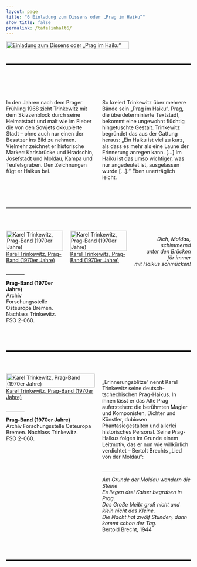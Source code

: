 ```yaml
---
layout: page
title: "6 Einladung zum Dissens oder „Prag im Haiku“"
show_title: false
permalink: /tafelinhalt6/
---
```


<div style="display: flex; align-items: flex-start; margin-bottom: 40px;">
  <a href="{{ 'img/Trinkewitz_Headlines/Trinkewitz_Headlines-6.jpg' | absolute_url }}">
    <img src="{{ 'img/Trinkewitz_Headlines/Trinkewitz_Headlines-6.jpg' | absolute_url }}" alt="Einladung zum Dissens oder „Prag im Haiku“" style="width: 100%; margin-right: 20px;">
  </a>
</div>

<hr style="border-top: 2px solid #000; margin-top: 0; margin-bottom: 80px;">

<div style="display: flex; flex-wrap: wrap; align-items: flex-start; margin-bottom: 40px;">
  <div style="flex: 1; margin-right: 20px; max-width: 50%;">
    <p>In den Jahren nach dem Prager Frühling 1968 zieht Trinkewitz mit dem Skizzenblock durch seine Heimatstadt und malt wie im Fieber die von den Sowjets okkupierte Stadt – ohne auch nur einen der Besatzer ins Bild zu nehmen. Vielmehr zeichnet er historische Marker: Karlsbrücke und Hradschin, Josefstadt und Moldau, Kampa und Teufelsgraben. Den Zeichnungen fügt er Haikus bei.</p>
  </div>

  <div style="flex: 1; max-width: 50%;">
    <p>So kreiert Trinkewitz über mehrere Bände sein „Prag im Haiku“. Prag, die überdeterminierte Textstadt, bekommt eine ungewohnt flüchtig hingetuschte Gestalt. Trinkewitz begründet das aus der Gattung heraus: „Ein Haiku ist viel zu kurz, als dass es mehr als eine Laune der Erinnerung anregen kann. […] Im Haiku ist das umso wichtiger, was nur angedeutet ist, ausgelassen wurde […].“ Eben unerträglich leicht.</p>
  </div>
</div>

<hr style="border-top: 2px solid #000; margin-top: 60px; margin-bottom: 60px;">

<div style="display: flex; flex-wrap: wrap; align-items: flex-start; margin-bottom: 40px;">
  <div style="flex: 1; margin-right: 20px; max-width: 33%;">
    <div class="inhalt_hovereffect">
      <a href="{{ '/img/derivatives/iiif/images/tafel6_1_1/full/1140,/0/default.jpg' | absolute_url }}">
        <img src="{{ '/img/derivatives/iiif/images/tafel6_1_1/full/1140,/0/default.jpg' | absolute_url }}" alt="Karel Trinkewitz, Prag-Band (1970er Jahre)" style="width: 100%;" />
        <div class="inhalt_overlay">
          <div class="inhalt_info">Karel Trinkewitz, Prag-Band (1970er Jahre)</div>
        </div>
      </a>
    </div>
    <hr style="width: 50px; margin-top: 30px; border: none;">
    <p><strong>Prag-Band (1970er Jahre)</strong><br>
      Archiv Forschungsstelle Osteuropa Bremen. Nachlass Trinkewitz.<br>
      FSO 2–060.</p>
  </div>

  <div style="flex: 1; margin-right: 20px; max-width: 33%;">
    <div class="inhalt_hovereffect">
      <a href="{{ '/img/derivatives/iiif/images/tafel6_2_1/full/1140,/0/default.jpg' | absolute_url }}">
        <img src="{{ '/img/derivatives/iiif/images/tafel6_2_1/full/1140,/0/default.jpg' | absolute_url }}" alt="Karel Trinkewitz, Prag-Band (1970er Jahre)" style="width: 100%;" />
        <div class="inhalt_overlay">
          <div class="inhalt_info">Karel Trinkewitz, Prag-Band (1970er Jahre)</div>
        </div>
      </a>
    </div>
  </div>

  <div style="flex: 1; max-width: 33%;">
    <p style="text-align: right;"><em>Dich, Moldau, schimmernd<br>
      unter den Brücken<br>
      für immer<br>
      mit Haikus schmücken!</em></p>
  </div>
</div>

<hr style="border-top: 2px solid #000; margin-top: 60px; margin-bottom: 60px;">

<div style="display: flex; flex-wrap: wrap; align-items: flex-start; margin-bottom: 40px;">
  <div style="flex: 1; margin-right: 20px; max-width: 50%;">
    <div class="inhalt_hovereffect">
      <a href="{{ '/img/derivatives/iiif/images/tafel6_3_1/full/1140,/0/default.jpg' | absolute_url }}">
        <img src="{{ '/img/derivatives/iiif/images/tafel6_3_1/full/1140,/0/default.jpg' | absolute_url }}" alt="Karel Trinkewitz, Prag-Band (1970er Jahre)" style="width: 100%;" />
        <div class="inhalt_overlay">
          <div class="inhalt_info">Karel Trinkewitz, Prag-Band (1970er Jahre)</div>
        </div>
      </a>
    </div>
    <hr style="width: 50px; margin-top: 30px; border: none;">
    <p><strong>Prag-Band (1970er Jahre)</strong><br>
      Archiv Forschungsstelle Osteuropa Bremen. Nachlass Trinkewitz.<br>
      FSO 2–060.</p>
  </div>

  <div style="flex: 1; max-width: 50%;">
    <p>„Erinnerungsblitze“ nennt Karel Trinkewitz seine deutsch-tschechischen Prag-Haikus. In ihnen lässt er das Alte Prag auferstehen: die berühmten Magier und Komponisten, Dichter und Künstler, dubiosen Phantasiegestalten und allerlei historisches Personal. Seine Prag-Haikus folgen im Grunde einem Leitmotiv, das er nun wie willkürlich verdichtet – Bertolt Brechts „Lied von der Moldau“:</p>
    <hr style="width: 50px; margin-top: 30px; border: none;">
    <p style="text-align: left;"><em>Am Grunde der Moldau wandern die Steine<br>
      Es liegen drei Kaiser begraben in Prag.<br>
      Das Große bleibt groß nicht und klein nicht das Kleine.<br>
      Die Nacht hat zwölf Stunden, dann kommt schon der Tag.</em><br>
      Bertold Brecht, 1944</p>
  </div>
</div>

<hr style="border-top: 2px solid #000; margin-top: 60px; margin-bottom: 80px;">
